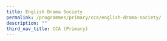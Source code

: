 ```yaml
---
title: English Drama Society
permalink: /programmes/primary/cca/english-drama-society/
description: ""
third_nav_title: CCA (Primary)
---
```

